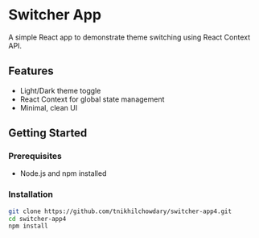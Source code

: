 # Switcher App

A simple React app to demonstrate theme switching using React Context API.

##  Features

- Light/Dark theme toggle
- React Context for global state management
- Minimal, clean UI

##  Getting Started

### Prerequisites

- Node.js and npm installed

### Installation

```bash
git clone https://github.com/tnikhilchowdary/switcher-app4.git
cd switcher-app4
npm install
